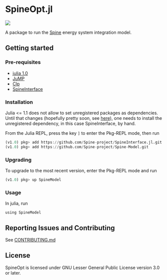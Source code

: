 # SpineOpt.jl

[![](https://img.shields.io/badge/docs-stable-blue.svg)](https://spine-project.github.io/Spine-Model/latest/index.html)

A package to run the [Spine](http://www.spine-model.org/) energy system integration model.

## Getting started

### Pre-requisites

- [julia 1.0](https://julialang.org/)
- [JuMP](https://github.com/JuliaOpt/JuMP.jl)
- [Clp](https://github.com/JuliaOpt/Clp.jl)
- [SpineInterface](https://github.com/Spine-project/SpineInterface.jl)

### Installation

Julia <= 1.1 does not allow to set unregistered packages as dependencies. Until that changes (hopefully pretty soon, see [here](https://github.com/JuliaLang/Pkg.jl/pull/1088)), one needs to install the unregistered dependency, in this case SpineInterface, by hand.

From the Julia REPL, press the key `]` to enter the Pkg-REPL mode, then run

```julia
(v1.0) pkg> add https://github.com/Spine-project/SpineInterface.jl.git
(v1.0) pkg> add https://github.com/Spine-project/Spine-Model.git
```

### Upgrading

To upgrade to the most recent version, enter the Pkg-REPL mode and run

```julia
(v1.0) pkg> up SpineModel
```

### Usage

In julia, run

```
using SpineModel
```

## Reporting Issues and Contributing

See [CONTRIBUTING.md](CONTRIBUTING.md)

## License

SpineOpt is licensed under GNU Lesser General Public License version 3.0 or later.
